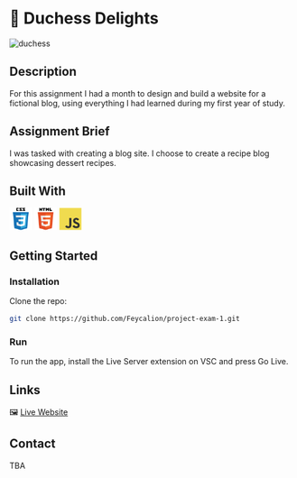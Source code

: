 # :cupcake: Duchess Delights

![duchess](https://github.com/Feycalion/semester-project-1/assets/90476295/0e7b8380-d572-4cc3-a77d-c3afd3b9d1db)


## Description

For this assignment I had a month to design and build a website for a fictional blog, using everything I had learned during my first year of study.

## Assignment Brief

I was tasked with creating a blog site. I choose to create a recipe blog showcasing dessert recipes.

## Built With

<p align="left"><img src="https://raw.githubusercontent.com/devicons/devicon/master/icons/css3/css3-original-wordmark.svg" alt="css3" width="40" height="40"/> <img src="https://raw.githubusercontent.com/devicons/devicon/master/icons/html5/html5-original-wordmark.svg" alt="html5" width="40" height="40"/> <img src="https://raw.githubusercontent.com/devicons/devicon/master/icons/javascript/javascript-original.svg" alt="javascript" width="40" height="40"/></p>

## Getting Started

### Installation

Clone the repo:

```bash
git clone https://github.com/Feycalion/project-exam-1.git
```

### Run

To run the app, install the Live Server extension on VSC and press Go Live.

## Links

:framed_picture: [Live Website](https://duchessdelights.netlify.app/)

## Contact

TBA

